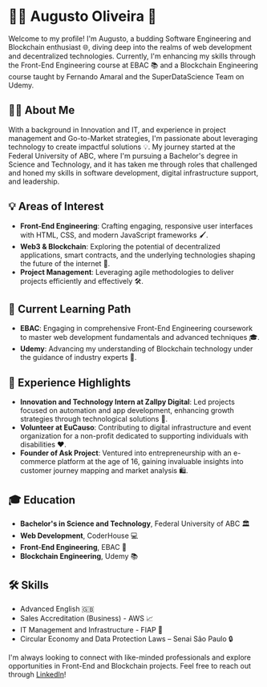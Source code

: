 # 👨‍💻 Augusto Oliveira 🚀

Welcome to my profile! I'm Augusto, a budding Software Engineering and Blockchain enthusiast 🌐, diving deep into the realms of web development and decentralized technologies. Currently, I'm enhancing my skills through the Front-End Engineering course at EBAC 📚 and a Blockchain Engineering course taught by Fernando Amaral and the SuperDataScience Team on Udemy.

## 🙋‍♂️ About Me

With a background in Innovation and IT, and experience in project management and Go-to-Market strategies, I'm passionate about leveraging technology to create impactful solutions 💡. My journey started at the Federal University of ABC, where I'm pursuing a Bachelor's degree in Science and Technology, and it has taken me through roles that challenged and honed my skills in software development, digital infrastructure support, and leadership.

## 💡 Areas of Interest

- **Front-End Engineering**: Crafting engaging, responsive user interfaces with HTML, CSS, and modern JavaScript frameworks 🖌️.
- **Web3 & Blockchain**: Exploring the potential of decentralized applications, smart contracts, and the underlying technologies shaping the future of the internet 🔗.
- **Project Management**: Leveraging agile methodologies to deliver projects efficiently and effectively 🛠️.

## 📖 Current Learning Path

- **EBAC**: Engaging in comprehensive Front-End Engineering coursework to master web development fundamentals and advanced techniques 🎓.
- **Udemy**: Advancing my understanding of Blockchain technology under the guidance of industry experts 🧠.

## 🌟 Experience Highlights

- **Innovation and Technology Intern at Zallpy Digital**: Led projects focused on automation and app development, enhancing growth strategies through technological solutions 🚀.
- **Volunteer at EuCauso**: Contributing to digital infrastructure and event organization for a non-profit dedicated to supporting individuals with disabilities ❤️.
- **Founder of Ask Project**: Ventured into entrepreneurship with an e-commerce platform at the age of 16, gaining invaluable insights into customer journey mapping and market analysis 🛍️.

## 🎓 Education

- **Bachelor's in Science and Technology**, Federal University of ABC 🏛️
- **Web Development**, CoderHouse 💻
- **Front-End Engineering**, EBAC 📘
- **Blockchain Engineering**, Udemy 📚

## 🛠 Skills

- Advanced English 🇬🇧
- Sales Accreditation (Business) - AWS 📈
- IT Management and Infrastructure - FIAP 💼
- Circular Economy and Data Protection Laws – Senai São Paulo 🔒

I'm always looking to connect with like-minded professionals and explore opportunities in Front-End and Blockchain projects. Feel free to reach out through [LinkedIn](https://www.linkedin.com/in/augusto-silveira/)!

